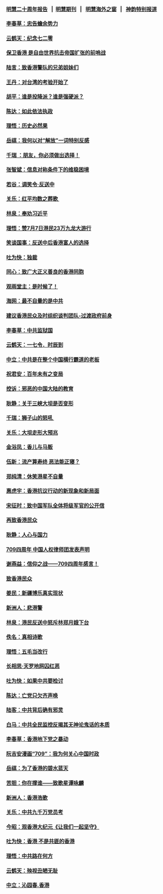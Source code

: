 #### [明慧二十周年报告](https://github.com/gfw-breaker/mh-reports/blob/master/README.md?t=07200502) &nbsp;&nbsp;|&nbsp;&nbsp;[明慧期刊](https://github.com/gfw-breaker/mh-qikan) &nbsp;&nbsp;|&nbsp;&nbsp; [明慧海外之窗](https://github.com/gfw-breaker/mh-news/blob/master/README.md?t=07200502) &nbsp;&nbsp;|&nbsp;&nbsp; [神韵特别报道](https://github.com/gfw-breaker/mh-news/blob/master/shenyun.md?t=07200502) 

#### [李春草：忠告蟾余势力](../pages/nsc993/n11396852.md?t=07200502) 

#### [云鹤天：纪念七二零](../pages/nsc993/n11396646.md?t=07200502) 

#### [保卫香港 是自由世界抗击帝国扩张的前哨战](../pages/nsc993/n11393186.md?t=07200502) 

#### [陆言：致香港警队的兄弟姐妹们](../pages/nsc993/n11392281.md?t=07200502) 

#### [王丹：对台湾的考验开始了](../pages/nsc993/n11391258.md?t=07200502) 

#### [胡平：谁是投降派？谁是强硬派？](../pages/nsc993/n11391224.md?t=07200502) 

#### [陈达：如此依法执政](../pages/nsc993/n11388999.md?t=07200502) 

#### [理悟：历史必然果](../pages/nsc993/n11388741.md?t=07200502) 

#### [岳祺：我何以对“解放”一词特别反感](../pages/nsc993/n11385696.md?t=07200502) 

#### [千瑞 ：朋友，你必须做出选择！](../pages/nsc993/n11384949.md?t=07200502) 

#### [张智斌：信息对称条件下的维稳困境](../pages/nsc993/n11384812.md?t=07200502) 

#### [若谷：调笑令‧反送中](../pages/nsc993/n11383745.md?t=07200502) 

#### [关乐：红平均数之葬歌 ](../pages/nsc993/n11383498.md?t=07200502) 

#### [林泉：奉劝习近平](../pages/nsc993/n11383487.md?t=07200502) 

#### [理悟：赞7月7日港民23万九龙大游行](../pages/nsc993/n11383473.md?t=07200502) 

#### [笑谈国事：反送中后香港富人的选择](../pages/nsc993/n11382020.md?t=07200502) 

#### [吐为快：独裁](../pages/nsc993/n11382755.md?t=07200502) 

#### [同心：致广大正义善良的香港同胞](../pages/nsc993/n11382745.md?t=07200502) 

#### [观雨堂主：是时候了！](../pages/nsc993/n11382737.md?t=07200502) 

#### [海网：最不自量的是中共](../pages/nsc993/n11380440.md?t=07200502) 

#### [建议香港民众及时组织谈判团队-过渡政府前身](../pages/nsc993/n11379909.md?t=07200502) 

#### [李春草：中共监狱国](../pages/nsc993/n11378989.md?t=07200502) 

#### [云鹤天：一七令．时辰到](../pages/nsc993/n11379260.md?t=07200502) 

#### [中立：中共是在整个中国横行霸道的老板](../pages/nsc993/n11378382.md?t=07200502) 

#### [祝君安：百年未有之变局](../pages/nsc993/n11378376.md?t=07200502) 

#### [控诉：邪恶的中国大陆的教育](../pages/nsc993/n11378344.md?t=07200502) 

#### [耿静：关于三峡大坝是否变形](../pages/nsc993/n11375879.md?t=07200502) 

#### [千瑞：狮子山的怒吼 ](../pages/nsc993/n11375644.md?t=07200502) 

#### [关乐：大坝走形大预兆](../pages/nsc993/n11375629.md?t=07200502) 

#### [金浴凤：香儿与马贩](../pages/nsc993/n11375580.md?t=07200502) 

#### [伍新：流产算寿终  恶法能正寝？](../pages/nsc993/n11375581.md?t=07200502) 

#### [郑纯清：休笑港星不自量](../pages/nsc993/n11375555.md?t=07200502) 

#### [惠虎宇：香港抗议行动的新现象和新局面](../pages/nsc993/n11375501.md?t=07200502) 

#### [宋征时：致中国军队全体将级军官的公开信](../pages/nsc993/n11373354.md?t=07200502) 

#### [再致香港民众](../pages/nsc993/n11373870.md?t=07200502) 

#### [耿静：人心与国力](../pages/nsc993/n11373759.md?t=07200502) 

#### [709四周年 中国人权律师团发表声明](../pages/nsc993/n11373565.md?t=07200502) 

#### [谢燕益：信仰之战——709四周年感言！](../pages/nsc993/n11373388.md?t=07200502) 

#### [致香港民众](../pages/nsc993/n11373286.md?t=07200502) 

#### [姜民：新疆博乐真实现状](../pages/nsc993/n11371223.md?t=07200502) 

#### [新洲人：悲港警](../pages/nsc993/n11371174.md?t=07200502) 

#### [林泉：港民反送中怒斥林郑月娥下台](../pages/nsc993/n11370676.md?t=07200502) 

#### [佚名：真相诗歌](../pages/nsc993/n11370666.md?t=07200502) 

#### [理悟：五毛当改行](../pages/nsc993/n11369314.md?t=07200502) 

#### [长相思‧天罗地网囚红恶](../pages/nsc993/n11368444.md?t=07200502) 

#### [吐为快：如果中共要检讨](../pages/nsc993/n11368441.md?t=07200502) 

#### [陈达：亡党只欠齐声唤](../pages/nsc993/n11367838.md?t=07200502) 

#### [陆客：中共背后确有邪灵](../pages/nsc993/n11365263.md?t=07200502) 

#### [白马：中共全民监控反揭其无神论鬼话的本质](../pages/nsc993/n11365236.md?t=07200502) 

#### [李春草：香港地下党之暴动](../pages/nsc993/n11365210.md?t=07200502) 

#### [阮吉安漫画“709”：我为何关心中国时政](../pages/nsc993/n11362127.md?t=07200502) 

#### [岳祺：为了香港的碧水蓝天](../pages/nsc993/n11362627.md?t=07200502) 

#### [苦胆：你在撑谁——致歌星谭咏麟](../pages/nsc993/n11361348.md?t=07200502) 

#### [新洲人：香港浩歌](../pages/nsc993/n11361334.md?t=07200502) 

#### [关乐：中共九千万党员考](../pages/nsc993/n11361304.md?t=07200502) 

#### [今昭：观香港大纪元《让我们一起坚守》](../pages/nsc993/n11361244.md?t=07200502) 

#### [吐为快：香港  不是共匪的香港](../pages/nsc993/n11360918.md?t=07200502) 

#### [理悟：中共路在何方](../pages/nsc993/n11360509.md?t=07200502) 

#### [云鹤天：殃视丑陋无耻](../pages/nsc993/n11358872.md?t=07200502) 

#### [中立：沁园春.香港](../pages/nsc993/n11358843.md?t=07200502) 


